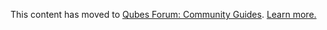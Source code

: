 This content has moved to [Qubes Forum: Community Guides](https://forum.qubes-os.org/t/zfs-in-qubes-os/18994). [Learn more.](https://forum.qubes-os.org/t/announcement-qubes-community-project-has-been-migrated-to-the-forum/20367/)
